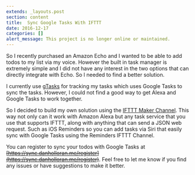 ```yaml
---
extends: _layouts.post
section: content
title:  Sync Google Tasks With IFTTT
date: 2016-12-17
categories: []
alert_message: This project is no longer online or maintained.
---
```

So I recently purchased an Amazon Echo and I wanted to be able to add todos to my list via my voice. However the built in task manager is extremely simple and I did not have any interest in the two options that can directly integrate with Echo. So I needed to find a better solution.

I currently use [gTasks](http://www.katans.com/) for tracking my tasks which uses Google Tasks to sync the tasks. However, I could not find a good way to get Alexa and Google Tasks to work together.

So I decided to build my own solution using the [IFTTT Maker Channel](https://ifttt.com/maker). This way not only can it work with Amazon Alexa but any task service that you use that supports IFTTT, along with anything that can send a JSON web request. Such as iOS Reminders so you can add tasks via Siri that easily sync with Google Tasks using the Reminders IFTTT Channel.

You can register to sync your todos with Google Tasks at ~~[https://sync.danholloran.me/register](https://sync.danholloran.me/register)~~. Feel free to let me know if you find any issues or have suggestions to make it better.
